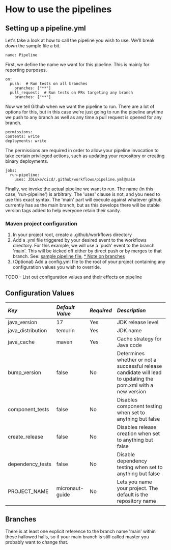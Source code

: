 # How to use the pipelines

## Setting up a pipeline.yml

Let's take a look at how to call the pipeline you wish to use. We'll break down the sample file a bit.

    name: Pipeline

First, we define the name we want for this pipeline. This is mainly for reporting purposes.

    on:
      push:  # Run tests on all branches
        branches: ["**"]
      pull_request:  # Run tests on PRs targeting any branch
        branches: ["**"]

Now we tell Github when we want the pipeline to run. There are a lot of options for this, but in this case we're just
going to run the pipeline anytime we push to any branch as well as any time a pull request is opened for any branch.

    permissions:
    contents: write
    deployments: write

The permissions are required in order to allow your pipeline invocation to take certain privileged actions, such as
updating your repository or creating binary deployments.

    jobs:
      run-pipeline:
        uses: JDLuke/cicd/.github/workflows/pipeline.yml@main

Finally, we invoke the actual pipeline we want to run. The name (in this case, 'run-pipeline') is arbitrary. The 'uses'
clause is not, and you need to use this exact syntax. The 'main' part will execute against whatever github currently has
as the main branch, but as this develops there will be stable version tags added to help everyone retain their sanity.

### Maven project configuration

1. In your project root, create a .github/workflows directory
2. Add a .yml file triggered by your desired event to the workflows directory. For this example, we will use a 'push'
   event to the branch 'main'. This will be kicked off either by direct push or by merges to that branch.
   See: [sample pipeline file](call-pipeline.yml), [* Note on branches](#branches)
3. \(Optional\) Add a config.yml file to the root of your project containing any configuration values you wish to
   override.

TODO - List out configuration values and their effects on pipeline

## Configuration Values

| *Key*             | *Default Value* | *Required* | *Description*                                                                                                 |
|:------------------|:----------------|:-----------|:--------------------------------------------------------------------------------------------------------------|
| java_version      | 17              | Yes        | JDK release level                                                                                             |
| java_distribution | temurin         | Yes        | JDK name                                                                                                      |
| java_cache        | maven           | Yes        | Cache strategy for Java code                                                                                  |
| bump_version      | false           | No         | Determines whether or not a successful release candidate will lead to updating the pom.xml with a new version |
| component_tests   | false           | No         | Disables component testing when set to anything but false                                                     |
| create_release    | false           | No         | Disables release creation when set to anything but false                                                      |
| dependency_tests  | false           | No         | Disable dependency testing when set to anything but false                                                     |
| PROJECT_NAME      | micronaut-guide | No         | Lets you name your project. The default is the repository name                                                |

## Branches

There is at least one explicit reference to the branch name 'main' within these hallowed halls, so if your main branch
is still called master you probably want to change that.